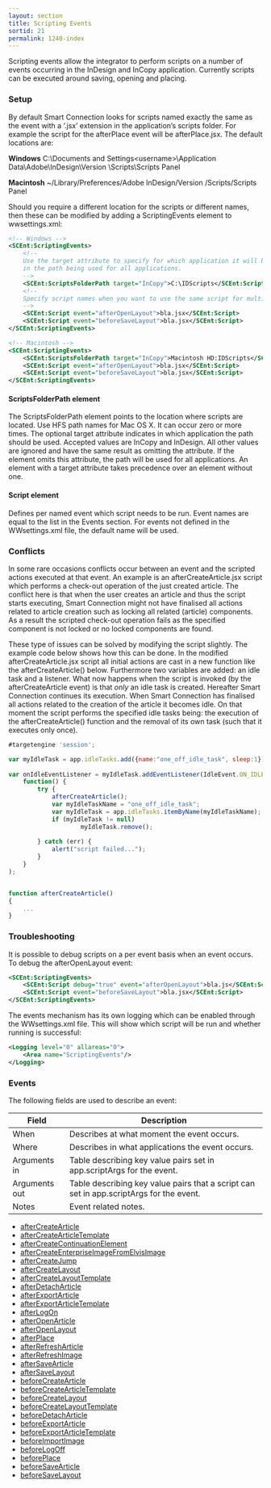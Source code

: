 ```yaml
---
layout: section
title: Scripting Events
sortid: 21
permalink: 1240-index
---
```

Scripting events allow the integrator to perform scripts on a number of events occurring in the InDesign and InCopy application. Currently scripts can be executed around saving, opening and placing.

### Setup
By default Smart Connection looks for scripts named exactly the same as the event with a ‘.jsx’ extension in the application’s scripts folder. For example the script for the afterPlace event will be afterPlace.jsx. The default locations are:

**Windows** C:\Documents and Settings\<username>\Application Data\Adobe\InDesign\Version <x>\Scripts\Scripts Panel

**Macintosh** ~/Library/Preferences/Adobe InDesign/Version <x>/Scripts/Scripts Panel

Should you require a different location for the scripts or different names, then these can be modified by adding a ScriptingEvents element to wwsettings.xml:

```xml
<!-- Windows -->
<SCEnt:ScriptingEvents>
    <!--
    Use the target attribute to specify for which application it will be used. Omitting the attribute will result
    in the path being used for all applications.
    -->
    <SCEnt:ScriptsFolderPath target="InCopy">C:\IDScripts</SCEnt:ScriptsFolderPath>
    <!--
    Specify script names when you want to use the same script for multiple events.
    -->
    <SCEnt:Script event="afterOpenLayout">bla.jsx</SCEnt:Script>
    <SCEnt:Script event="beforeSaveLayout">bla.jsx</SCEnt:Script>
</SCEnt:ScriptingEvents>

<!-- Macintosh -->
<SCEnt:ScriptingEvents>
    <SCEnt:ScriptsFolderPath target="InCopy">Macintosh HD:IDScripts</SCEnt:ScriptsFolderPath>
    <SCEnt:Script event="afterOpenLayout">bla.jsx</SCEnt:Script>
    <SCEnt:Script event="beforeSaveLayout">bla.jsx</SCEnt:Script>
</SCEnt:ScriptingEvents>
```

#### ScriptsFolderPath element
The ScriptsFolderPath element points to the location where scripts are located. Use HFS path names for Mac OS X. It can occur zero or more times.
The optional target attribute indicates in which application the path should be used. Accepted values are InCopy and InDesign. All other values are ignored and have the same result as omitting the attribute. If the element omits this attribute, the path will be used for all applications. An element with a target attribute takes precedence over an element without one.

#### Script element
Defines per named event which script needs to be run. Event names are equal to the list in the Events section. For events not defined in the WWsettings.xml file, the default name will be used.

### Conflicts
In some rare occasions conflicts occur between an event and the scripted actions executed at that event.
An example is an afterCreateArticle.jsx script which performs a check-out operation of the just created article.
The conflict here is that when the user creates an article and thus the script starts executing,
Smart Connection might not have finalised all actions related to article creation such as locking all related (article) components.
As a result the scripted check-out operation fails as the specified component is not locked or no locked components are found.

These type of issues can be solved by modifying the script slightly.
The example code below shows how this can be done.
In the modified afterCreateArticle.jsx script all initial actions are cast in a new function like the afterCreateArticle() below.
Furthermore two variables are added: an idle task and a listener.
What now happens when the script is invoked (by the afterCreateArticle event) is that _only_ an idle task is created.
Hereafter Smart Connection continues its execution. When Smart Connection has finalised all actions related to the creation of the article it becomes idle.
On that moment the script performs the specified idle tasks being: the execution of the afterCreateArticle() function and the removal of its own task (such that it executes only once).

```javascript
#targetengine 'session';

var myIdleTask = app.idleTasks.add({name:"one_off_idle_task", sleep:1});
		
var onIdleEventListener = myIdleTask.addEventListener(IdleEvent.ON_IDLE, 
	function() {
		try {
			afterCreateArticle();
			var myIdleTaskName = "one_off_idle_task";
			var myIdleTask = app.idleTasks.itemByName(myIdleTaskName); 
			if (myIdleTask != null)
					myIdleTask.remove();
	
		} catch (err) {
			alert("script failed...");
		}
	}
);


function afterCreateArticle()
{
	...
}
```

### Troubleshooting
It is possible to debug scripts on a per event basis when an event occurs. To debug the afterOpenLayout event:
```xml
<SCEnt:ScriptingEvents>
    <SCEnt:Script debug="true" event="afterOpenLayout">bla.js</SCEnt:Script>
    <SCEnt:Script event="beforeSaveLayout">bla.jsx</SCEnt:Script>
</SCEnt:ScriptingEvents>
```

The events mechanism has its own logging which can be enabled through the WWsettings.xml file. This will show which script will be run and whether running is successful:
```xml
<Logging level="0" allareas="0">
    <Area name="ScriptingEvents"/>
</Logging>
```

### Events

The following fields are used to describe an event:

|Field|Description|
|-----|-----------|
|When |Describes at what moment the event occurs.|
|Where |Describes in what applications the event occurs.|
|Arguments in |Table describing key value pairs set in app.scriptArgs for the event.|
|Arguments out |Table describing key value pairs that a script can set in app.scriptArgs for the event.|
|Notes |Event related notes.|

* [afterCreateArticle](./Events/afterCreateArticle.md)
* [afterCreateArticleTemplate](./Events/afterCreateArticleTemplate.md)
* [afterCreateContinuationElement](./Events/afterCreateContinuationElement.md)
* [afterCreateEnterpriseImageFromElvisImage](./Events/afterCreateEnterpriseImageFromElvisImage.md)
* [afterCreateJump](./Events/afterCreateJump.md)
* [afterCreateLayout](./Events/afterCreateLayout.md)
* [afterCreateLayoutTemplate](./Events/afterCreateLayoutTemplate.md)
* [afterDetachArticle](./Events/afterDetachArticle.md)
* [afterExportArticle](./Events/afterExportArticle.md)
* [afterExportArticleTemplate](./Events/afterExportArticleTemplate.md)
* [afterLogOn](./Events/afterLogOn.md)
* [afterOpenArticle](./Events/afterOpenArticle.md)
* [afterOpenLayout](./Events/afterOpenLayout.md)
* [afterPlace](./Events/afterPlace.md)
* [afterRefreshArticle](./Events/afterRefreshArticle.md)
* [afterRefreshImage](./Events/afterRefreshImage.md)
* [afterSaveArticle](./Events/afterSaveArticle.md)
* [afterSaveLayout](./Events/afterSaveLayout.md)
* [beforeCreateArticle](./Events/beforeCreateArticle.md)
* [beforeCreateArticleTemplate](./Events/beforeCreateArticleTemplate.md)
* [beforeCreateLayout](./Events/beforeCreateLayout.md)
* [beforeCreateLayoutTemplate](./Events/beforeCreateLayoutTemplate.md)
* [beforeDetachArticle](./Events/beforeDetachArticle.md)
* [beforeExportArticle](./Events/beforeExportArticle.md)
* [beforeExportArticleTemplate](./Events/beforeExportArticleTemplate.md)
* [beforeImportImage](./Events/beforeImportImage.md)
* [beforeLogOff](./Events/beforeLogOff.md)
* [beforePlace](./Events/beforePlace.md)
* [beforeSaveArticle](./Events/beforeSaveArticle.md)
* [beforeSaveLayout](./Events/beforeSaveLayout.md)
